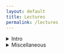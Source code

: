 ```yaml
---
layout: default
title: Lectures
permalink: /lectures
---
```


<details>
  <summary>Intro</summary>

  <ul>
    <li><a href="/docs/cv/resume.pdf">Who am I?</a></li>
  </ul>
 </details>
<details>
  <summary>Miscellaneous</summary>

  <ul>
    <li><a href="/docs/lectures/L1-OOP.pdf">OOP</a></li>
  </ul>
 </details>
